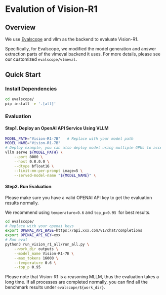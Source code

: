 # Evalution of Vision-R1

## Overview

We use [Evalscope](https://github.com/modelscope/evalscope) and vllm as the backend to evaluate Vision-R1.

Specifically, for Evalscope, we modified the model generation and answer extraction parts of the vlmeval backend it uses. For more details, please see our customized `evalscope/vlmeval`.

## Quick Start

### Install Dependencies

```bash
cd evalscope/
pip install -e '.[all]'
```

### Evaluation

#### Step1. Deploy an OpenAI API Service Using VLLM

```bash
MODEL_PATH="Vision-R1-7B"   # Replace with your model path
MODEL_NAME="Vision-R1-7B"
# Deploy example, you can also deploy model using multiple GPUs to accelerate inference
vllm serve ${MODEL_PATH} \
    --port 8000 \
    --host 0.0.0.0 \
    --dtype bfloat16 \
    --limit-mm-per-prompt image=5 \
    --served-model-name "${MODEL_NAME}" \
```

#### Step2. Run Evaluation

Please make sure you have a valid OPENAI API key to get the evaluation results normally.

We recommend using `temperature=0.6` and `top_p=0.95 `for best results.

```bash
cd evalscope/
# Replace with your openai keys
export OPENAI_API_BASE=https://api.xxx.com/v1/chat/completions
export OPENAI_API_KEY=xxx
# Run eval
python3 run_vision_r1_all/run_all.py \
	--work_dir outputs \
	--model_name Vision-R1-7B \
	--max_tokens 16000 \
	--temperature 0.6 \
	--top_p 0.95
```

Please note that Vision-R1 is a reasoning MLLM, thus the evaluation takes a long time. If all processes are completed normally, you can find all the benchmark results under `evalscope/${work_dir}`.
